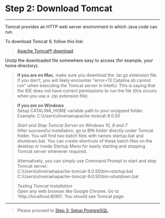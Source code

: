 # Step 2: Download Tomcat

---

Tomcat provides an HTTP web server environment in which Java code can run.

To download Tomcat 9, follow this link:

> [Apache Tomcat® download](https://tomcat.apache.org/download-90.cgi)

Unzip the downloaded file somewhere easy to access (for example, your home directory).

> **If you are on Mac**, make sure you download the .tar.gz extension file. If you don't, you will likely 
encounter "error=13 Catalina.sh cannot run" when executing the Tomcat server in IntelliJ. This is saying that the IDE 
does not have correct permissions to run the file (this occurs when you use a .zip extension file).

> **If you are on Windows**  
> Setup CATALINA_HOME variable path to your unzipped folder. Example: C:\Users\oliveirae\apache-tomcat-9.0.50  
> 
> *Start and Stop Tomcat Server on Windows 10, 8 and 7*  
> After successful installation, go to BIN folder directly under Tomcat folder. You will find two batch files with 
> names startup.bat and shutdown.bat. You can create shortcuts of these batch files on the desktop or inside Startup 
> Menu for easily starting and stopping Tomcat server whenever required.  
> 
> Alternatively, you can simply use Command Prompt to start and stop Tomcat server:  
> C:\Users\oliveirae\apache-tomcat-9.0.50\bin>startup.bat  
> C:\Users\oliveirae\apache-tomcat-9.0.50\bin>shutdown.bat 
> 
> *Testing Tomcat Installation*  
> Open any web browser like Google Chrome. Go to 'http://localhost:8080'. You should see Tomcat page.

---

> Please proceed to [Step 3: Setup PostgreSQL](3_postgresql_setup.md).
